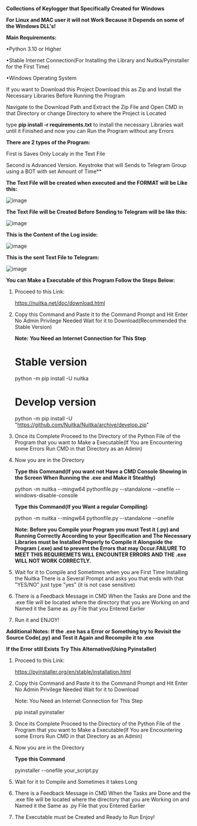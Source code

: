 **Collections of Keylogger that Specifically Created for Windows**

**For Linux and MAC user it will not Work Because it Depends on some of the Windows DLL's!**

**Main Requirements:**
   
   •Python 3.10 or Higher
   
   •Stable Internet Connection(For Installing the Library and Nuitka/Pyinstaller for the First Time)
  
   •Windows Operating System
   
If you want to Download this Project Download this as Zip and Install the Necessary Libraries Before Running the Program

Navigate to the Download Path and Extract the Zip File and Open CMD in that Directory or change Directory to where the Project is Located

type **pip install -r requirements.txt** to install the necessary Libraries wait until it Finished and now you can Run the Program without any Errors

**There are 2 types of the Program:**

First is Saves Only Localy in the Text File

Second is Advanced Version. Keystroke that will Sends to Telegram Group using a BOT with set Amount of Time**

**The Text File will be created when executed and the FORMAT will be Like this:**

![image](https://github.com/dtsiken/Keylogger/assets/101923825/8a3fbbad-d49c-46ff-a627-65faa0c88035)

**The Text File will be Created Before Sending to Telegram will be like this:**

![image](https://github.com/dtsiken/Keylogger/assets/101923825/0bef8a42-67c6-4c55-9128-12c2512d5e61)

**This is the Content of the Log inside:**

![image](https://github.com/dtsiken/Keylogger/assets/101923825/deece16b-c1ee-4332-b378-a067843f0336)

**This is the sent Text File to Telegram:**

![image](https://github.com/dtsiken/Keylogger/assets/101923825/e129e57c-534e-4999-a7eb-646bf38e4b6a)


**You can Make a Executable of this Program Follow the Steps Below:**

1. Proceed to this Link:

   https://nuitka.net/doc/download.html

2. Copy this Command and Paste it to the Command Prompt and Hit Enter No Admin Privilege Needed Wait for it to Download(Recommended the Stable Version)

   **Note: You Need an Internet Connection for This Step**

   # Stable version
      python -m pip install -U nuitka

   # Develop version
      python -m pip install -U "https://github.com/Nuitka/Nuitka/archive/develop.zip"

3. Once its Complete Proceed to the Directory of the Python File of the Program that you want to Make a  Executable(If You are Encountering some Errors Run CMD in that Directory as an Admin)

4. Now you are in the Directory
   
   **Type this Command(If you want not Have a CMD Console Showing in the Screen When Running the .exe and Make it Stealthy)**

   python -m nuitka --mingw64 pythonfile.py --standalone --onefile --windows-disable-console

   **Type this Command(If you Want a regular Compiling)**

   python -m nuitka --mingw64 pythonfile.py --standalone --onefile

   **Note: Before you Compile your Program you must Test it (.py) and Running Correctly According to your Specification and The Necessary Libraries must be Installed Properly to Compile it Alongside the Program (.exe) and to prevent the Errors that may Occur.FAILURE TO MEET THIS REQUIREMETS WILL ENCOUNTER ERRORS AND THE .exe WILL NOT WORK CORRECTLY.**

5. Wait for it to Compile and Sometimes when you are First Time Installing the Nuitka There is a Several Prompt and asks you that ends with that "YES/NO"  just type "yes" (it is not case sensitive)

6. There is a Feedback Message in CMD When the Tasks are Done and the .exe file will be located where the directory that you are Working on and Named it the Same as .py File that you Entered Earlier

7. Run it and ENJOY!
   
**Additional Notes: If the .exe has a Error or Something try to Revisit the Source Code(.py) and Test it Again and Recompile it to .exe**

**If the Error still Exists Try This Alternative(Using Pyinstaller)**

1. Proceed to this Link:

   https://pyinstaller.org/en/stable/installation.html

2. Copy this Command and Paste it to the Command Prompt and Hit Enter No Admin Privilege Needed Wait for it to Download

   Note: You Need an Internet Connection for This Step

   pip install pyinstaller

3. Once its Complete Proceed to the Directory of the Python File of the Program that you want to Make a  Executable(If You are Encountering some Errors Run CMD in that Directory as an Admin)

4. Now you are in the Directory

   **Type this Command**

   pyinstaller --onefile your_script.py

5. Wait for it to Compile and Sometimes it takes Long

6. There is a Feedback Message in CMD When the Tasks are Done and the .exe file will be located where the directory that you are Working on and Named it the Same as .py File that you Entered Earlier

7. The Executable must be Created and Ready to Run Enjoy!


